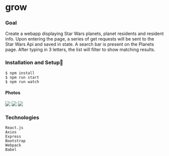# grow

### Goal
Create a webapp displaying Star Wars planets, planet residents and resident info. Upon entering the page, a series of get requests will be sent to the Star Wars Api and saved in state.
A search bar is present on the Planets page. After typing in 3 letters, the list will filter to show matching results.
###  Installation and Setup🚀
```
$ npm install
$ npm run start
$ npm run watch
```
####  Photos
![](https://imgur.com/kEQD9im.gif)
![](https://imgur.com/0rr7FkI.gif)
![](https://imgur.com/BDBsadr.gif)

### Technologies
```
React.js
Axios
Express
Bootstrap
Webpack
Babel

```
